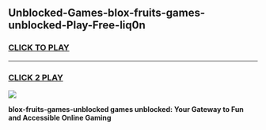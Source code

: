 
## Unblocked-Games-blox-fruits-games-unblocked-Play-Free-liq0n
<h3>
<a href="https://premium76.site?title=blox-fruits-games-unblocked&ref=18A1">CLICK TO PLAY</a></h3>
<hr>

<h3>
<a href="https://premium76.site?title=blox-fruits-games-unblocked&ref=18A1">CLICK 2 PLAY</a>
  
</h3>

<a href="https://premium76.site?title=blox-fruits-games-unblocked&ref=18A1"><img src="https://clearcache.store/games.png"></a>


**blox-fruits-games-unblocked games unblocked: Your Gateway to Fun and Accessible Online Gaming**
